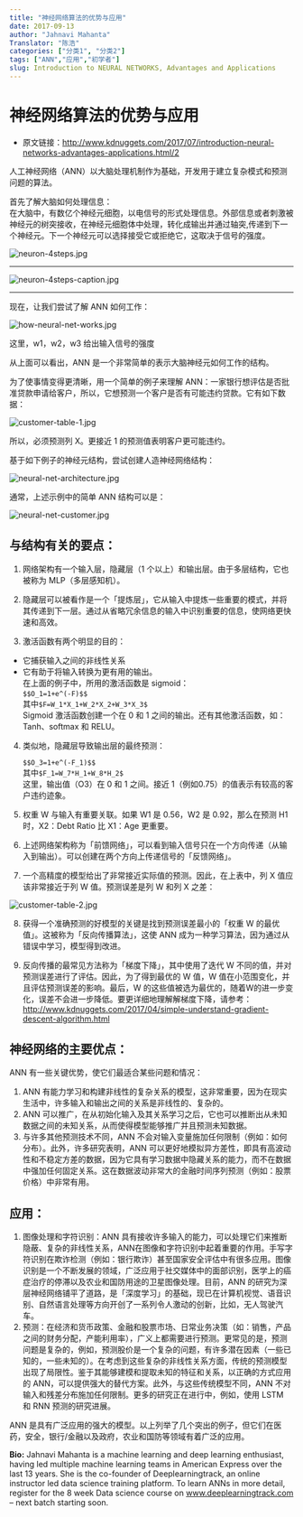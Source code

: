 ```yaml
---
title: "神经网络算法的优势与应用"
date: 2017-09-13
author: "Jahnavi Mahanta"
Translator: "陈浩"
categories: ["分类1", "分类2"]
tags: ["ANN","应用","初学者"]
slug: Introduction to NEURAL NETWORKS, Advantages and Applications
---
```


# 神经网络算法的优势与应用

- 原文链接：http://www.kdnuggets.com/2017/07/introduction-neural-networks-advantages-applications.html/2

人工神经网络（ANN）以大脑处理机制作为基础，开发用于建立复杂模式和预测问题的算法。
 
首先了解大脑如何处理信息：  
在大脑中，有数亿个神经元细胞，以电信号的形式处理信息。外部信息或者刺激被神经元的树突接收，在神经元细胞体中处理，转化成输出并通过轴突,传递到下一个神经元。下一个神经元可以选择接受它或拒绝它，这取决于信号的强度。

![neuron-4steps.jpg](http://www.kdnuggets.com/wp-content/uploads/neuron-4steps.jpg)

- - -

![neuron-4steps-caption.jpg](http://www.kdnuggets.com/wp-content/uploads/neuron-4steps-caption.jpg)

- - -
现在，让我们尝试了解 ANN 如何工作：

![how-neural-net-works.jpg](http://www.kdnuggets.com/wp-content/uploads/how-neural-net-works.jpg)

这里，w1，w2，w3 给出输入信号的强度
 
从上面可以看出，ANN 是一个非常简单的表示大脑神经元如何工作的结构。
 
为了使事情变得更清晰，用一个简单的例子来理解 ANN：一家银行想评估是否批准贷款申请给客户，所以，它想预测一个客户是否有可能违约贷款。它有如下数据：

![customer-table-1.jpg](http://www.kdnuggets.com/wp-content/uploads/customer-table-1.jpg)

所以，必须预测列 X。更接近 1 的预测值表明客户更可能违约。
 
基于如下例子的神经元结构，尝试创建人造神经网络结构：
 
![neural-net-architecture.jpg](http://www.kdnuggets.com/wp-content/uploads/neural-net-architecture.jpg)

通常，上述示例中的简单 ANN 结构可以是：
 
![neural-net-customer.jpg](http://www.kdnuggets.com/wp-content/uploads/neural-net-customer.jpg) 

## 与结构有关的要点：
 
1. 网络架构有一个输入层，隐藏层（1 个以上）和输出层。由于多层结构，它也被称为 MLP（多层感知机）。
 
2. 隐藏层可以被看作是一个「提炼层」，它从输入中提炼一些重要的模式，并将其传递到下一层。通过从省略冗余信息的输入中识别重要的信息，使网络更快速和高效。
 
3. 激活函数有两个明显的目的：  
 - 它捕获输入之间的非线性关系  
 - 它有助于将输入转换为更有用的输出。  
    在上面的例子中，所用的激活函数是 sigmoid：  
    `$$O_1=1+e^(-F)$$`  
    其中`$F=W_1*X_1+W_2*X_2+W_3*X_3$`  
    Sigmoid 激活函数创建一个在 0 和 1 之间的输出。还有其他激活函数，如：Tanh、softmax 和 RELU。  
 
4. 类似地，隐藏层导致输出层的最终预测：  
 
   `$$O_3=1+e^(-F_1)$$`   
   其中`$F_1=W_7*H_1+W_8*H_2$`   
   这里，输出值（O3）在 0 和 1 之间。接近 1（例如0.75）的值表示有较高的客户违约迹象。  
 
5. 权重 W 与输入有重要关联。如果 W1 是 0.56，W2 是 0.92，那么在预测 H1 时，X2：Debt Ratio 比 X1：Age 更重要。  
 
6. 上述网络架构称为「前馈网络」，可以看到输入信号只在一个方向传递（从输入到输出）。可以创建在两个方向上传递信号的「反馈网络」。
 
7. 一个高精度的模型给出了非常接近实际值的预测。因此，在上表中，列 X 值应该非常接近于列 W 值。预测误差是列 W 和列 X 之差：  

![customer-table-2.jpg](http://www.kdnuggets.com/wp-content/uploads/customer-table-2.jpg)  
 
8. 获得一个准确预测的好模型的关键是找到预测误差最小的「权重 W 的最优值」。这被称为「反向传播算法」，这使 ANN 成为一种学习算法，因为通过从错误中学习，模型得到改进。
 
9. 反向传播的最常见方法称为「梯度下降」，其中使用了迭代 W 不同的值，并对预测误差进行了评估。因此，为了得到最优的 W 值，W 值在小范围变化，并且评估预测误差的影响。最后，W 的这些值被选为最优的，随着W的进一步变化，误差不会进一步降低。要更详细地理解解梯度下降，请参考：
http://www.kdnuggets.com/2017/04/simple-understand-gradient-descent-algorithm.html 
 
 
## 神经网络的主要优点： 
 
ANN 有一些关键优势，使它们最适合某些问题和情况：

1. ANN 有能力学习和构建非线性的复杂关系的模型，这非常重要，因为在现实生活中，许多输入和输出之间的关系是非线性的、复杂的。  
2. ANN 可以推广，在从初始化输入及其关系学习之后，它也可以推断出从未知数据之间的未知关系，从而使得模型能够推广并且预测未知数据。  
3. 与许多其他预测技术不同，ANN 不会对输入变量施加任何限制（例如：如何分布）。此外，许多研究表明，ANN 可以更好地模拟异方差性，即具有高波动性和不稳定方差的数据，因为它具有学习数据中隐藏关系的能力，而不在数据中强加任何固定关系。这在数据波动非常大的金融时间序列预测（例如：股票价格）中非常有用。  
 
## 应用：  

1. 图像处理和字符识别：ANN 具有接收许多输入的能力，可以处理它们来推断隐蔽、复杂的非线性关系，ANN在图像和字符识别中起着重要的作用。手写字符识别在欺诈检测（例如：银行欺诈）甚至国家安全评估中有很多应用。图像识别是一个不断发展的领域，广泛应用于社交媒体中的面部识别，医学上的癌症治疗的停滞以及农业和国防用途的卫星图像处理。目前，ANN 的研究为深层神经网络铺平了道路，是「深度学习」的基础，现已在计算机视觉、语音识别、自然语言处理等方向开创了一系列令人激动的创新，比如，无人驾驶汽车。  
2. 预测：在经济和货币政策、金融和股票市场、日常业务决策（如：销售，产品之间的财务分配，产能利用率），广义上都需要进行预测。更常见的是，预测问题是复杂的，例如，预测股价是一个复杂的问题，有许多潜在因素（一些已知的，一些未知的）。在考虑到这些复杂的非线性关系方面，传统的预测模型出现了局限性。鉴于其能够建模和提取未知的特征和关系，以正确的方式应用的 ANN，可以提供强大的替代方案。此外，与这些传统模型不同，ANN 不对输入和残差分布施加任何限制。更多的研究正在进行中，例如，使用 LSTM 和 RNN 预测的研究进展。
 
ANN 是具有广泛应用的强大的模型。以上列举了几个突出的例子，但它们在医药，安全，银行/金融以及政府，农业和国防等领域有着广泛的应用。

**Bio:** Jahnavi Mahanta is a machine learning and deep learning enthusiast, having led multiple machine learning teams in American Express over the last 13 years. She is the co-founder of Deeplearningtrack, an online instructor led data science training platform. To learn ANNs in more detail, register for the 8 week Data science course on www.deeplearningtrack.com – next batch starting soon.
